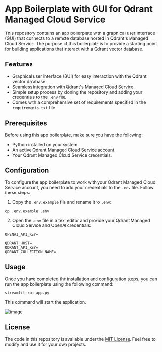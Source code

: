 # App Boilerplate with GUI for Qdrant Managed Cloud Service





This repository contains an app boilerplate with a graphical user interface (GUI) that connects to a remote database hosted in Qdrant's Managed Cloud Service. The purpose of this boilerplate is to provide a starting point for building applications that interact with a Qdrant vector database.

## Features

- Graphical user interface (GUI) for easy interaction with the Qdrant vector database.
- Seamless integration with Qdrant's Managed Cloud Service.
- Simple setup process by cloning the repository and adding your credentials to the `.env` file.
- Comes with a comprehensive set of requirements specified in the `requirements.txt` file.

## Prerequisites

Before using this app boilerplate, make sure you have the following:

- Python installed on your system.
- An active Qdrant Managed Cloud Service account.
- Your Qdrant Managed Cloud Service credentials.


## Configuration

To configure the app boilerplate to work with your Qdrant Managed Cloud Service account, you need to add your credentials to the `.env` file. Follow these steps:

1. Copy the `.env.example` file and rename it to `.env`:

```shell
cp .env.example .env
```

2. Open the `.env` file in a text editor and provide your Qdrant Managed Cloud Service and OpenAI   credentials:

```plaintext
OPENAI_API_KEY=

QDRANT_HOST=
QDRANT_API_KEY=
QDRANT_COLLECTION_NAME=
```

## Usage

Once you have completed the installation and configuration steps, you can run the app boilerplate using the following command:

```shell
streamlit run app.py
```

This command will start the application.





![image](https://github.com/Datawithabhishek/langchain-project--1/assets/98747222/2d33b713-466d-45b8-9d59-67f8d7751542)






## License

The code in this repository is available under the [MIT License](LICENSE). Feel free to modify and use it for your own projects.


